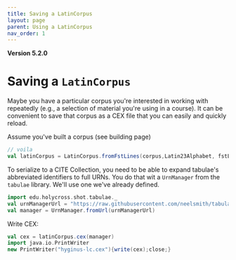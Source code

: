 ```yaml
---
title: Saving a LatinCorpus
layout: page
parent: Using a LatinCorpus
nav_order: 1
---
```


**Version 5.2.0**

# Saving a `LatinCorpus`

Maybe you have a particular corpus you're interested in working with repeatedly (e.g., a selection of material you're using in a course).  It can be convenient to save that corpus as a CEX file that you can easily and quickly reload.

Assume you've built a corpus (see building page)




```scala
// voila
val latinCorpus = LatinCorpus.fromFstLines(corpus,Latin23Alphabet, fstLines, strict=false)
```

To serialize to a CITE Collection, you need to be able to expand tabulae's abbreviated identifiers to full URNs.  You do that wit a `UrnManager` from the `tabulae` library.  We'll use one we've already defined.


```scala
import edu.holycross.shot.tabulae._
val urnManagerUrl = "https://raw.githubusercontent.com/neelsmith/tabulae/master/jvm/src/test/resources/datasets/analytical_types/urnregistry/collectionregistry.cex"
val manager = UrnManager.fromUrl(urnManagerUrl)
```

Write CEX:

```scala
val cex = latinCorpus.cex(manager)
import java.io.PrintWriter
new PrintWriter("hyginus-lc.cex"){write(cex);close;}
```
